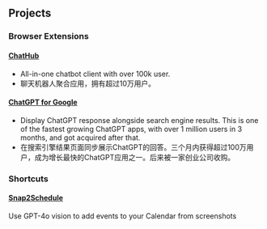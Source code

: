 ## Projects

### Browser Extensions
#### [ChatHub](https://chathub.gg)

* All-in-one chatbot client with over 100k user.
* 聊天机器人聚合应用，拥有超过10万用户。

#### [ChatGPT for Google](https://chatgpt4google.com)

* Display ChatGPT response alongside search engine results.
This is one of the fastest growing ChatGPT apps, with over 1 million users in 3 months, and got acquired after that.
* 在搜索引擎结果页面同步展示ChatGPT的回答。三个月内获得超过100万用户，成为增长最快的ChatGPT应用之一。后来被一家创业公司收购。

### Shortcuts

#### [Snap2Schedule](https://wong2.gumroad.com/l/snap2schedule)

Use GPT-4o vision to add events to your Calendar from screenshots
